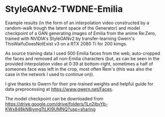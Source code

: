 # StyleGANv2-TWDNE-Emilia
Example results (in the form of an interpolation video constructed by a random-walk trough the latent space of the Generator) and model checkpoint of a GAN generating images of Emilia from the anime Re:Zero, trained with NVIDIA's StyleGANv2 by transfer-learning Gwern's ThisWaifuDoesNotExist v3 on a RTX 2080 Ti for 200 kimgs. 

As source training data I used 500 Emilia faces from the web, auto-cropped the faces and removed all non-Emilia characters 
(but, as can be seen in the provided interpolation video at 0:39 at bottom-right, sometimes a half of someones face was left in the crop, most often Rem's 
(this was also the case in the network I used to continue on)).

I give thanks to Gwern for their pre-trained weights and helpful guide for data preprocessing at https://www.gwern.net/Faces.

The model checkpoint can be downloaded from https://drive.google.com/drive/folders/1Ln2jbvYb-KWx848kN8iymgTtLKI9UMNQ?usp=sharing
